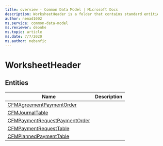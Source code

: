```yaml
---
title: overview - Common Data Model | Microsoft Docs
description: WorksheetHeader is a folder that contains standard entities related to the Common Data Model.
author: nenad1002
ms.service: common-data-model
ms.reviewer: deonhe
ms.topic: article
ms.date: 7/7/2020
ms.author: nebanfic
---
```


# WorksheetHeader


## Entities

|Name|Description|
|---|---|
|[CFMAgreementPaymentOrder](CFMAgreementPaymentOrder.md)||
|[CFMJournalTable](CFMJournalTable.md)||
|[CFMPaymentRequestPaymentOrder](CFMPaymentRequestPaymentOrder.md)||
|[CFMPaymentRequestTable](CFMPaymentRequestTable.md)||
|[CFMPlannedPaymentTable](CFMPlannedPaymentTable.md)||
